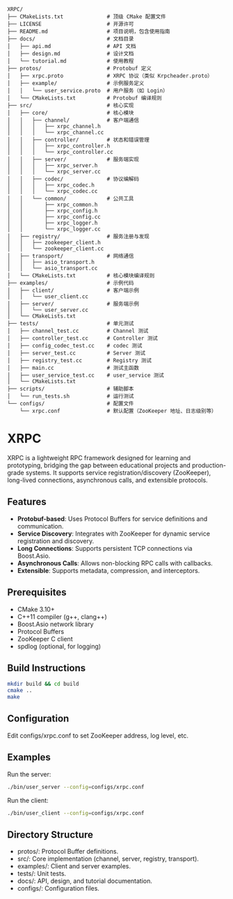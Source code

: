 ```
XRPC/
├── CMakeLists.txt              # 顶级 CMake 配置文件
├── LICENSE                     # 开源许可
├── README.md                   # 项目说明，包含使用指南
├── docs/                       # 文档目录
│   ├── api.md                  # API 文档
│   ├── design.md               # 设计文档
│   └── tutorial.md             # 使用教程
├── protos/                     # Protobuf 定义
│   ├── xrpc.proto              # XRPC 协议（类似 Krpcheader.proto）
│   ├── example/                # 示例服务定义
│   │   └── user_service.proto  # 用户服务（如 Login）
│   └── CMakeLists.txt          # Protobuf 编译规则
├── src/                        # 核心实现
│   ├── core/                   # 核心模块
│   │   ├── channel/            # 客户端通信
│   │   │   ├── xrpc_channel.h
│   │   │   └── xrpc_channel.cc
│   │   ├── controller/         # 状态和错误管理
│   │   │   ├── xrpc_controller.h
│   │   │   └── xrpc_controller.cc
│   │   ├── server/             # 服务端实现
│   │   │   ├── xrpc_server.h
│   │   │   └── xrpc_server.cc
│   │   ├── codec/              # 协议编解码
│   │   │   ├── xrpc_codec.h
│   │   │   └── xrpc_codec.cc
│   │   └── common/             # 公共工具
│   │       ├── xrpc_common.h
│   │       ├── xrpc_config.h
│   │       ├── xrpc_config.cc
│   │       ├── xrpc_logger.h
│   │       └── xrpc_logger.cc
│   ├── registry/               # 服务注册与发现
│   │   ├── zookeeper_client.h
│   │   └── zookeeper_client.cc
│   ├── transport/              # 网络通信
│   │   ├── asio_transport.h
│   │   └── asio_transport.cc
│   └── CMakeLists.txt          # 核心模块编译规则
├── examples/                   # 示例代码
│   ├── client/                 # 客户端示例
│   │   └── user_client.cc
│   ├── server/                 # 服务端示例
│   │   └── user_server.cc
│   └── CMakeLists.txt
├── tests/                      # 单元测试
│   ├── channel_test.cc         # Channel 测试
│   ├── controller_test.cc      # Controller 测试
│   ├── config_codec_test.cc    # codec 测试
│   ├── server_test.cc          # Server 测试
│   ├── registry_test.cc        # Registry 测试
│   ├── main.cc                 # 测试主函数
│   ├── user_service_test.cc    # user_service 测试
│   └── CMakeLists.txt
├── scripts/                    # 辅助脚本
│   └── run_tests.sh            # 运行测试
└── configs/                    # 配置文件
    └── xrpc.conf               # 默认配置（ZooKeeper 地址、日志级别等）
```

# XRPC

XRPC is a lightweight RPC framework designed for learning and prototyping, bridging the gap between educational projects and production-grade systems. It supports service registration/discovery (ZooKeeper), long-lived connections, asynchronous calls, and extensible protocols.

## Features
- **Protobuf-based**: Uses Protocol Buffers for service definitions and communication.
- **Service Discovery**: Integrates with ZooKeeper for dynamic service registration and discovery.
- **Long Connections**: Supports persistent TCP connections via Boost.Asio.
- **Asynchronous Calls**: Allows non-blocking RPC calls with callbacks.
- **Extensible**: Supports metadata, compression, and interceptors.

## Prerequisites
- CMake 3.10+
- C++11 compiler (g++, clang++)
- Boost.Asio network library
- Protocol Buffers
- ZooKeeper C client
- spdlog (optional, for logging)

## Build Instructions
```bash
mkdir build && cd build
cmake ..
make
```

## Configuration
Edit configs/xrpc.conf to set ZooKeeper address, log level, etc.

## Examples

Run the server:
```bash
./bin/user_server --config=configs/xrpc.conf
```

Run the client:
```bash
./bin/user_client --config=configs/xrpc.conf
```

## Directory Structure

- protos/: Protocol Buffer definitions.
- src/: Core implementation (channel, server, registry, transport).
- examples/: Client and server examples.
- tests/: Unit tests.
- docs/: API, design, and tutorial documentation.
- configs/: Configuration files.